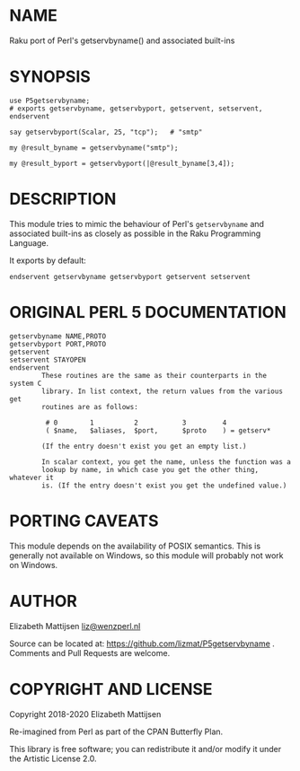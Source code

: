 NAME
====

Raku port of Perl's getservbyname() and associated built-ins

SYNOPSIS
========

    use P5getservbyname;
    # exports getservbyname, getservbyport, getservent, setservent, endservent

    say getservbyport(Scalar, 25, "tcp");   # "smtp"

    my @result_byname = getservbyname("smtp");

    my @result_byport = getservbyport(|@result_byname[3,4]);

DESCRIPTION
===========

This module tries to mimic the behaviour of Perl's `getservbyname` and associated built-ins as closely as possible in the Raku Programming Language.

It exports by default:

    endservent getservbyname getservbyport getservent setservent

ORIGINAL PERL 5 DOCUMENTATION
=============================

    getservbyname NAME,PROTO
    getservbyport PORT,PROTO
    getservent
    setservent STAYOPEN
    endservent
            These routines are the same as their counterparts in the system C
            library. In list context, the return values from the various get
            routines are as follows:

             # 0        1          2           3         4
             ( $name,   $aliases,  $port,      $proto    ) = getserv*

            (If the entry doesn't exist you get an empty list.)

            In scalar context, you get the name, unless the function was a
            lookup by name, in which case you get the other thing, whatever it
            is. (If the entry doesn't exist you get the undefined value.)

PORTING CAVEATS
===============

This module depends on the availability of POSIX semantics. This is generally not available on Windows, so this module will probably not work on Windows.

AUTHOR
======

Elizabeth Mattijsen <liz@wenzperl.nl>

Source can be located at: https://github.com/lizmat/P5getservbyname . Comments and Pull Requests are welcome.

COPYRIGHT AND LICENSE
=====================

Copyright 2018-2020 Elizabeth Mattijsen

Re-imagined from Perl as part of the CPAN Butterfly Plan.

This library is free software; you can redistribute it and/or modify it under the Artistic License 2.0.

